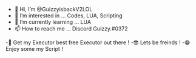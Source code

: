 - 👋 Hi, I’m @GuizzyisbackV2LOL
- 👀 I’m interested in ... Codes, LUA, Scripting
- 🌱 I’m currently learning ... LUA
- 📫 How to reach me ... Discord Guizzy.#0372 

-👀 Get my Executor best free Executor out there ! 
-😎 Lets be freinds ! 
-😁 Enjoy some my Script !
